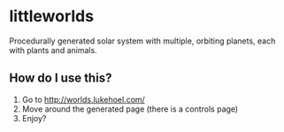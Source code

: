 # littleworlds
Procedurally generated solar system with multiple, orbiting planets, each with plants and animals.
## How do I use this?
1. Go to http://worlds.lukehoel.com/
2. Move around the generated page (there is a controls page)
3. Enjoy?

